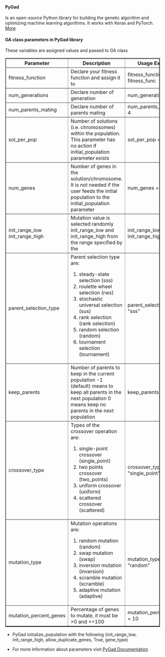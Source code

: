 #### PyGad

Is an open-source Python library for building the genetic algorithm and optimizing machine learning algorithms. It works with Keras and PyTorch. <a href="https://pygad.readthedocs.io/en/latest/">More</a>

#### GA class parameters in PyGad library

These variables are assigned values and passed to GA class

<table border="2">
    <tr>
        <th>
            Parameter
        </th>
        <th>
            Description
        </th>
        <th>
            Usage Example
        </th>
    </tr>
    <tr>
        <td>
            fitness_function
        </td>
        <td>
            Declare your fitness function and assign it to 
        </td>
        <td>
            fitness_function = fitness_func
        </td>
    </tr>
    <tr>
        <td>
            num_generations
        </td>
        <td>
            Declare number of generation
        </td>
        <td>
            num_generations = 50
        </td>
    </tr>
    <tr>
        <td>
            num_parents_mating
        </td>
        <td>
            Declare number of parents mating
        </td>
        <td>
            num_parents_mating = 4
        </td>
    </tr>
    <tr>
        <td>
            sol_per_pop
        </td>
        <td>
            Number of solutions (i.e. chromosomes) within the population. This parameter has no action if initial_population parameter exists
        </td>
        <td>
            sol_per_pop = 8
        </td>
    </tr>
    <tr>
        <td>
            num_genes
        </td>
        <td>
            Number of genes in the solution/chromosome. It is not needed if the user feeds the initial population to the initial_population parameter
        </td>
        <td>
            num_genes = 4
        </td>
    </tr>
    <tr>
        <td>
            init_range_low
            init_range_high
        </td>
        <td>
            Mutation value is selected randomly init_range_low and init_range_high from the range specified by the
        </td>
        <td>
            init_range_low = 0
            init_range_high = 6
        </td>
    </tr>
    <tr>
        <td>
            parent_selection_type
        </td>
        <td>
            Parent selection type are:
            <ol>
                <li>steady-state selection (sss)</li>
                <li>roulette wheel selection (rws)</li>
                <li>stochastic universal selection (sus)</li>
                <li>rank selection (rank selection)</li>
                <li>random selection (random)</li>
                <li>tournament selection (tournament)</li>
            </ol>
        </td>
        <td>
            parent_selection_type = "sss"
        </td>
    </tr>
    <tr>
        <td>
            keep_parents
        </td>
        <td>
            Number of parents to keep in the current population
-1 (default) means to keep all parents in the next population
0 means keep no parents in the next population
        </td>
        <td>
            keep_parents = 1
        </td>
    </tr>
    <tr>
        <td>
            crossover_type
        </td>
        <td>
            Types of the crossover operation are:
            <ol>
                <li>single-point crossover (single_point)</li>
                <li>two points crossover (two_points)</li>
                <li>uniform crossover (uniform)</li>
                <li>scattered crossover (scattered)</li>
            </ol>
        </td>
        <td>
            crossover_type = "single_point"
        </td>
    </tr>
    <tr>
        <td>
            mutation_type
        </td>
        <td>
            Mutation operations are:
            <ol>
                <li>random mutation (random)</li>
                <li>swap mutation (swap)</li>
                <li>inversion mutation (inversion)</li>
                <li>scramble mutation (scramble)</li>
                <li>adaptive mutation (adaptive)</li>
            </ol>
        </td>
        <td>
            mutation_type = "random"
        </td>
    </tr>
    <tr>
        <td>
            mutation_percent_genes
        </td>
        <td>
            Percentage of genes to mutate, it must be >0 and <=100
        </td>
        <td>
            mutation_percent_genes = 10
        </td>
    </tr>
</table>

* PyGad initialize_population with the following (init_range_low, init_range_high, allow_duplicate_genes, True, gene_type)

* For more information about parameters visit <a href="https://pygad.readthedocs.io/en/latest/">PyGad Documentation</a>
